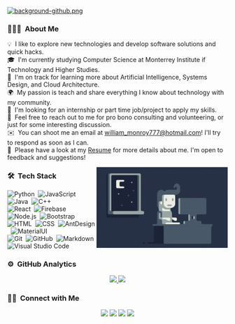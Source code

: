 [![background-github.png](https://i.postimg.cc/Px0RLVyd/background-github.png)](https://postimg.cc/gXqDQD17)

### 👨🏻‍💻 &nbsp;About Me

💡 &nbsp;I like to explore new technologies and develop software solutions and quick hacks.\
🎓 &nbsp;I'm currently studying Computer Science at Monterrey Institute if Technology and Higher Studies.\
🌱 &nbsp;I'm on track for learning more about Artificial Intelligence, Systems Design, and Cloud Architecture.\
🌍 &nbsp;My passion is teach and share everything I know about technology with my community.\
💼 &nbsp;I'm looking for an internship or part time job/project to apply my skills.\
💬 &nbsp;Feel free to reach out to me for pro bono consulting and volunteering, or just for some interesting discussion.\
✉️ &nbsp;You can shoot me an email at william_monroy777@hotmail.com! I'll try to respond as soon as I can.\
📄 &nbsp;Please have a look at my [Resume](https://drive.google.com/file/d/1rESqxwjQk--dMLaqnJU3JPW_M2dIU5LF/view?usp=sharing) for more details about me. I'm open to feedback and suggestions!

<img alt="Night Coding" src="https://raw.githubusercontent.com/AVS1508/AVS1508/master/assets/Night-Coding.gif" align="right"/>

### 🛠 &nbsp;Tech Stack

![Python](https://img.shields.io/badge/-Python-05122A?style=flat&logo=python)&nbsp;
![JavaScript](https://img.shields.io/badge/-JavaScript-05122A?style=flat&logo=javascript)&nbsp;
![Java](https://img.shields.io/badge/-Java-05122A?style=flat&logo=Java&logoColor=FFA518)&nbsp;
![C++](https://img.shields.io/badge/-C++-05122A?style=flat&logo=C%2B%2B&logoColor=00599C)&nbsp;\
![React](https://img.shields.io/badge/-React-05122A?style=flat&logo=react)&nbsp;
![Firebase](https://img.shields.io/badge/-Firebase-05122A?style=flat&logo=firebase)&nbsp;
![Node.js](https://img.shields.io/badge/-Node.js-05122A?style=flat&logo=node.js)&nbsp;
![Bootstrap](https://img.shields.io/badge/-Bootstrap-05122A?style=flat&logo=bootstrap&logoColor=563D7C)\
![HTML](https://img.shields.io/badge/-HTML-05122A?style=flat&logo=HTML5)&nbsp;
![CSS](https://img.shields.io/badge/-CSS-05122A?style=flat&logo=CSS3&logoColor=1572B6)&nbsp;
![AntDesign](https://img.shields.io/badge/-AntDesign-05122A?style=flat&logo=ant-design)&nbsp;
![MaterialUI](https://img.shields.io/badge/-MaterialUI-05122A?style=flat&logo=materialui)&nbsp; \
![Git](https://img.shields.io/badge/-Git-05122A?style=flat&logo=git)&nbsp;
![GitHub](https://img.shields.io/badge/-GitHub-05122A?style=flat&logo=github)&nbsp;
![Markdown](https://img.shields.io/badge/-Markdown-05122A?style=flat&logo=markdown)
![Visual Studio Code](https://img.shields.io/badge/-Visual%20Studio%20Code-05122A?style=flat&logo=visual-studio-code&logoColor=007ACC)&nbsp;

### ⚙️ &nbsp;GitHub Analytics

<p align="center">
<a href="https://github.com/william-monroy">
  <img height="180em" src="https://github-readme-stats-eight-theta.vercel.app/api?username=william-monroy&show_icons=true&theme=algolia&include_all_commits=true&count_private=true"/>
  <img height="180em" src="https://github-readme-stats-eight-theta.vercel.app/api/top-langs/?username=william-monroy&layout=compact&langs_count=8&theme=algolia"/>
</a>
</p>

### 🤝🏻 &nbsp;Connect with Me

<p align="center">
<a href="https://www.linkedin.com/in/william-monroy/"><img src="https://img.shields.io/badge/-William%20Frank%20Monroy%20Mamani-0077B5?style=flat&logo=Linkedin&logoColor=white"/></a>
<a href="mailto:william_monroy777@hotmail.com"><img src="https://img.shields.io/badge/-william_monroy777@hotmail.com-D14836?style=flat&logo=Gmail&logoColor=white"/></a>
<a href="https://www.instagram.com/william.monroy.m/"><img src="https://img.shields.io/badge/-@william.monroy.m-E4405F?style=flat&logo=Instagram&logoColor=white"/></a>
<a href="https://www.facebook.com/william.monroy.m/"><img src="https://img.shields.io/badge/-@william.monroy.m-1877F2?style=flat&logo=Facebook&logoColor=white"/></a>
</p>
